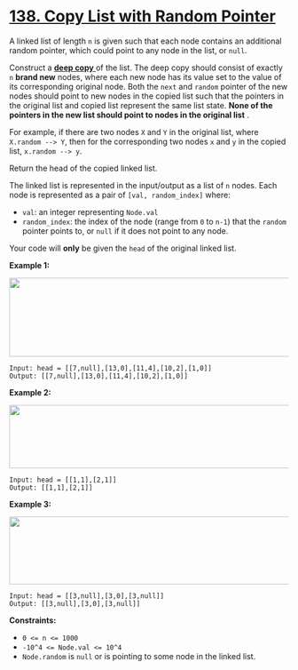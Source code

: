 # [138. Copy List with Random Pointer](https://leetcode.com/problems/copy-list-with-random-pointer/description/)

A linked list of length `n` is given such that each node contains an additional random pointer, which could point to any node in the list, or `null`.

Construct a <a href="https://en.wikipedia.org/wiki/Object_copying#Deep_copy" target="_blank">**deep copy** </a> of the list. The deep copy should consist of exactly `n` **brand new**  nodes, where each new node has its value set to the value of its corresponding original node. Both the `next` and `random` pointer of the new nodes should point to new nodes in the copied list such that the pointers in the original list and copied list represent the same list state. **None of the pointers in the new list should point to nodes in the original list** .

For example, if there are two nodes `X` and `Y` in the original list, where `X.random --> Y`, then for the corresponding two nodes `x` and `y` in the copied list, `x.random --> y`.

Return the head of the copied linked list.

The linked list is represented in the input/output as a list of `n` nodes. Each node is represented as a pair of `[val, random_index]` where:

- `val`: an integer representing `Node.val`
- `random_index`: the index of the node (range from `0` to `n-1`) that the `random` pointer points to, or `null` if it does not point to any node.

Your code will **only**  be given the `head` of the original linked list.

**Example 1:** 

<img alt="" src="https://assets.leetcode.com/uploads/2019/12/18/e1.png" style="width: 700px; height: 142px;">

```
Input: head = [[7,null],[13,0],[11,4],[10,2],[1,0]]
Output: [[7,null],[13,0],[11,4],[10,2],[1,0]]
```

**Example 2:** 

<img alt="" src="https://assets.leetcode.com/uploads/2019/12/18/e2.png" style="width: 700px; height: 114px;">

```
Input: head = [[1,1],[2,1]]
Output: [[1,1],[2,1]]
```

**Example 3:** 

**<img alt="" src="https://assets.leetcode.com/uploads/2019/12/18/e3.png" style="width: 700px; height: 122px;">** 

```
Input: head = [[3,null],[3,0],[3,null]]
Output: [[3,null],[3,0],[3,null]]
```

**Constraints:** 

- `0 <= n <= 1000`
- `-10^4 <= Node.val <= 10^4`
- `Node.random` is `null` or is pointing to some node in the linked list.